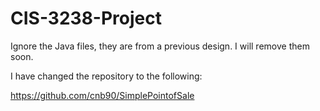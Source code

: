 # CIS-3238-Project

Ignore the Java files, they are from a previous design. I will remove them soon.

I have changed the repository to the following:

https://github.com/cnb90/SimplePointofSale
